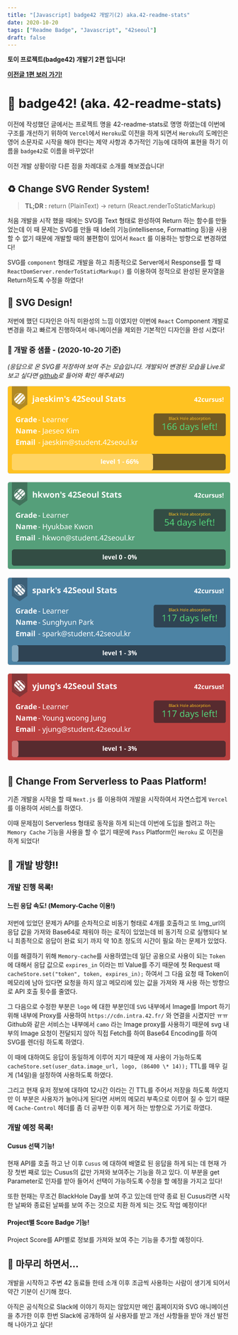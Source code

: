 ```yaml
---
title: "[Javascript] badge42 개발기(2) aka.42-readme-stats"
date: 2020-10-20
tags: ["Readme Badge", "Javascript", "42seoul"]
draft: false
---
```


**토이 프로젝트(badge42) 개발기 2편 입니다!**

**[이전글 1편 보러 가기!](https://jaeseokim.github.io/Javascript/42-readme-stats-%EA%B0%9C%EB%B0%9C%EA%B8%B0_1/)**

# 📌 badge42! (aka. 42-readme-stats)

이전에 작성했던 글에서는 프로젝트 명을 42-readme-stats로 명명 하였는데 이번에 구조를 개선하기 위하여 `Vercel`에서 `Heroku`로 이전을 하게 되면서 `Heroku`의 도메인은 영어 소문자로 시작을 해야 한다는 제약 사항과 추가적인 기능에 대하여 표현을 하기 이름을 `badge42`로 이름을 바꾸었다!

이전 개발 상황이랑 다른 점을 차례대로 소개를 해보겠습니다!

## ♻️ Change SVG Render System!

> **TL;DR :** return (PlainText) -> return (React.renderToStaticMarkup)

처음 개발을 시작 했을 때에는 SVG를 Text 형태로 완성하여 Return 하는 함수를 만들었는데 이 때 문제는 SVG를 만들 때 Ide의 기능(intellisense, Formatting 등)을 사용할 수 없기 때문에 개발할 때의 불편함이 있어서 `React` 를 이용하는 방향으로 변경하였다!

SVG를 `component` 형태로 개발을 하고 최종적으로 Server에서 Response를 할 때 `ReactDomServer.renderToStaticMarkup()` 를 이용하여 정적으로 완성된 문자열을 Return하도록 수정을 하였다!

## 🎨 SVG Design!

저번에 했던 디자인은 아직 미완성의 느낌 이였지만 이번에 `React` Component 개발로 변경을 하고 빠르게 진행하여서 애니메이션을 제외한 기본적인 디자인을 완성 시켰다!

### 👷 개발 중 샘플 - (2020-10-20 기준)

_(응답으로 온 SVG를 저장하여 보여 주는 모습입니다. 개발되어 변경된 모습을 Live로 보고 싶다면 [github](https://github.com/JaeSeoKim/badge42)로 들어와 확인 해주세요!)_

![jaeskim_sample](image/badge42-개발기_2_aka_42-readme-stats/jaeskim.svg)

![hkwon_sample](image/badge42-개발기_2_aka_42-readme-stats/hkwon.svg)

![spark_sample](image/badge42-개발기_2_aka_42-readme-stats/spark.svg)

![yjung_sample](image/badge42-개발기_2_aka_42-readme-stats/yjung.svg)

## 🚀 Change From Serverless to Paas Platform!

기존 개발을 시작을 할 때 `Next.js` 를 이용하여 개발을 시작하여서 자연스럽게 `Vercel` 를 이용하여 서비스를 하였다.

이때 문제점이 Serverless 형태로 동작을 하게 되는데 이번에 도입을 할려고 하는 `Memory Cache` 기능을 사용을 할 수 없기 때문에 `Pass` Platform인 `Heroku` 로 이전을 하게 되었다!

## 🚧 개발 방향!!

### 개발 진행 목록!

#### 느린 응답 속도! (Memory-Cache 이용!)

저번에 있었던 문제가 API를 순차적으로 비동기 형태로 4개를 호출하고 또 Img_url의 응답 값을 가져와 Base64로 채워야 하는 로직이 있었는데 비 동기적 으로 실행되다 보니 최종적으로 응답이 완료 되기 까지 약 10초 정도의 시간이 필요 하는 문제가 있었다.

이를 해결하기 위해 `Memory-cache`를 사용하였는데 일단 공용으로 사용이 되는 `Token` 에 대해서 응답 값으로 `expires_in` 이라는 ttl Value를 주기 때문에 첫 Request 때 `cacheStore.set("token", token, expires_in);` 하여서 그 다음 요청 때 Token이 메모리에 남아 있다면 요청을 하지 않고 메모리에 있는 값을 가져와 재 사용 하는 방향으로 API 호출 횟수를 줄였다.

그 다음으로 수정한 부분은 `logo` 에 대한 부분인데 `SVG` 내부에서 Image를 Import 하기 위해 내부에 Proxy를 사용하여 `https://cdn.intra.42.fr/` 와 연결을 시켰지만 ㅠㅠ Github와 같은 서비스는 내부에서 `camo` 라는 Image proxy를 사용하기 때문에 svg 내부의 Image 요청이 전달되지 않아 직접 Fetch를 하여 Base64 Encoding를 하여 SVG를 렌더링 하도록 하였다.

이 때에 대하여도 응답이 동일하게 이루어 지기 때문에 재 사용이 가능하도록 `cacheStore.set(user_data.image_url, logo, (86400 \* 14));` TTL를 매우 길게 (14일)을 설정하여 사용하도록 하였다.

그리고 현재 유저 정보에 대하여 12시간 이라는 긴 TTL를 주어서 저장을 하도록 하였지만 이 부분은 사용자가 늘어나게 된다면 서버의 메모리 부족으로 이루어 질 수 있기 때문에 `Cache-Control` 헤더를 좀 더 공부한 이후 제거 하는 방향으로 가기로 하였다.

### 개발 예정 목록!

#### Cusus 선택 기능!

현재 API를 호출 하고 난 이후 `Cusus` 에 대하여 배열로 된 응답을 하게 되는 데 현재 가장 첫번 째로 있는 Cusus의 값만 가져와 보여주는 기능을 하고 있다.
이 부분을 get Parameter로 인자를 받아 들어서 선택이 가능하도록 수정을 할 예정을 가지고 있다!

또한 현재는 무조건 BlackHole Day를 보여 주고 있는데 만약 종료 된 Cusus라면 시작한 날짜와 종료된 날짜를 보여 주는 것으로 치환 하게 되는 것도 작업 예정이다!

#### Project별 Score Badge 기능!

Project Score를 API별로 정보를 가져와 보여 주는 기능을 추가할 예정이다.

## 🙈 마무리 하면서...

개발을 시작하고 주변 42 동료들 한테 소개 이후 조금씩 사용하는 사람이 생기게 되어서 약간 기분이 신기해 졌다.

아직은 공식적으로 Slack에 이야기 하지는 않았지만 메인 홈페이지와 SVG 애니메이션을 추가한 이후 한번 Slack에 공개하여 실 사용자를 받고 개선 사항들을 받아 개선 발전해 나아가고 싶다!
